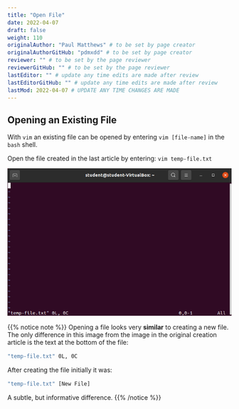 ```yaml
---
title: "Open File"
date: 2022-04-07
draft: false
weight: 110
originalAuthor: "Paul Matthews" # to be set by page creator
originalAuthorGitHub: "pdmxdd" # to be set by page creator
reviewer: "" # to be set by the page reviewer
reviewerGitHub: "" # to be set by the page reviewer
lastEditor: "" # update any time edits are made after review
lastEditorGitHub: "" # update any time edits are made after review
lastMod: 2022-04-07 # UPDATE ANY TIME CHANGES ARE MADE
---
```


## Opening an Existing File

With `vim` an existing file can be opened by entering `vim [file-name]` in the `bash` shell.

Open the file created in the last article by entering: `vim temp-file.txt`

![vim temp-file.txt output](pictures/vim-temp-file.png?classes=border)

{{% notice note %}}
Opening a file looks very **similar** to creating a new file. The only difference in this image from the image in the original creation article is the text at the bottom of the file:

```bash
"temp-file.txt" 0L, 0C
```

After creating the file initially it was:

```bash
"temp-file.txt" [New File]
```

A subtle, but informative difference.
{{% /notice %}}